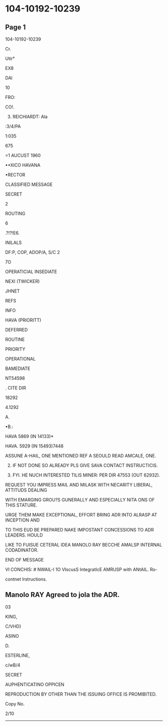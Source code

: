 # 104-10192-10239

## Page 1

104-10192-10239

Cr.

Utir°

EX8

DAl

10

FRO:

CO!.

3. REICHIARDT: Ala

:3/4/PA

1:035

675

=1 AUCUST 1960

•*XICO HAVANA

•RECTOR

CLASSIFIED MESSAGE

SECRET

2

ROUTING

6

.?!?!E6.

INILALS

DF:P, COP, ADOP/A, S/C 2

7O

OPERATICIAL INSEDIATE

NEXI (TWICKER)

JHNET

REFS

INFO

HAVA (PRIORITT)

DEFERRED

ROUTINE

PRIORITY

OPERATIONAL

BAMEDIATE

NT54598

. CITE DIR

18292

4.1292

A.

•B.:

HAVA 5869 (IN 14133)*

HAVA. 5929 (IN 15493)7448

ASSUNE A-HAIL, ONE MENTIONED REF A SEOULD READ AMCALE, ONE.

2. IF NOT DONE SO ALREADY PLS GIVE SAVA CONTACT INSTRUCTICIS.

3. FYI. HE NUCH INTERESTED TILIS MINER: PER DIR 47553 (OUT 62932).

REQUEST YOU IMPRESS MAIL AND MILASK WITH NECARITY LIBERAL, ATTITUDS DEALING

WITH EMARGING GROU?S GUNERALLY AND ESPECIALLY NITA ONS OF THIS STATURE.

URGE THEM MAKE EXCEPTIONAL, EFFORT BRING ADR INTO ALRASP AT INCEPTION AND

TO THIS EUD BE PREPARED NAKE IMPOSTANT CONCESSIONS TO ADR LEADERS. HOULD

LIKE TO FUISUE CETERAL IDEA MANOLO RAY BECCHE AMALSP INTERNAL CODADINATOR.

END OF MESSAGE

VI CONCHIS: # NWAIL-I 1O VIscusS IntegratIcE AMRUSP with ANtAIL. Ro-

contnet Irstructions.

## Manolo RAY Agreed to jola the ADR.

03

KING,

C/VHD)

ASINO

D.

ESTERLINE,

c/wB/4

SECRET

AUPHENTICATINO OPPICEN

REPRODUCTION BY OTHER THAN THE ISSUING OFFICE IS PROMIBITED.

Copy No.

2/10

---

